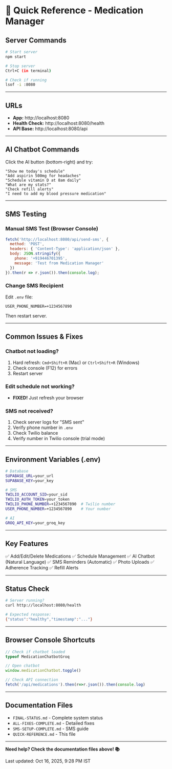 # 🚀 Quick Reference - Medication Manager

## Server Commands

```bash
# Start server
npm start

# Stop server
Ctrl+C (in terminal)

# Check if running
lsof -i :8080
```

---

## URLs

- **App:** http://localhost:8080
- **Health Check:** http://localhost:8080/health
- **API Base:** http://localhost:8080/api

---

## AI Chatbot Commands

Click the AI button (bottom-right) and try:

```
"Show me today's schedule"
"Add aspirin 500mg for headaches"
"Schedule vitamin D at 8am daily"
"What are my stats?"
"Check refill alerts"
"I need to add my blood pressure medication"
```

---

## SMS Testing

### Manual SMS Test (Browser Console)
```javascript
fetch('http://localhost:8080/api/send-sms', {
  method: 'POST',
  headers: { 'Content-Type': 'application/json' },
  body: JSON.stringify({
    phone: '+919446701395',
    message: 'Test from Medication Manager'
  })
}).then(r => r.json()).then(console.log);
```

### Change SMS Recipient
Edit `.env` file:
```
USER_PHONE_NUMBER=+1234567890
```
Then restart server.

---

## Common Issues & Fixes

### Chatbot not loading?
1. Hard refresh: `Cmd+Shift+R` (Mac) or `Ctrl+Shift+R` (Windows)
2. Check console (F12) for errors
3. Restart server

### Edit schedule not working?
- **FIXED!** Just refresh your browser

### SMS not received?
1. Check server logs for "SMS sent"
2. Verify phone number in `.env`
3. Check Twilio balance
4. Verify number in Twilio console (trial mode)

---

## Environment Variables (.env)

```bash
# Database
SUPABASE_URL=your_url
SUPABASE_KEY=your_key

# SMS
TWILIO_ACCOUNT_SID=your_sid
TWILIO_AUTH_TOKEN=your_token
TWILIO_PHONE_NUMBER=+1234567890  # Twilio number
USER_PHONE_NUMBER=+1234567890    # Your number

# AI
GROQ_API_KEY=your_groq_key
```

---

## Key Features

✅ Add/Edit/Delete Medications
✅ Schedule Management
✅ AI Chatbot (Natural Language)
✅ SMS Reminders (Automatic)
✅ Photo Uploads
✅ Adherence Tracking
✅ Refill Alerts

---

## Status Check

```bash
# Server running?
curl http://localhost:8080/health

# Expected response:
{"status":"healthy","timestamp":"..."}
```

---

## Browser Console Shortcuts

```javascript
// Check if chatbot loaded
typeof MedicationChatbotGroq

// Open chatbot
window.medicationChatbot.toggle()

// Check API connection
fetch('/api/medications').then(r=>r.json()).then(console.log)
```

---

## Documentation Files

- `FINAL-STATUS.md` - Complete system status
- `ALL-FIXES-COMPLETE.md` - Detailed fixes
- `SMS-SETUP-COMPLETE.md` - SMS guide
- `QUICK-REFERENCE.md` - This file

---

**Need help? Check the documentation files above! 📚**

Last updated: Oct 16, 2025, 9:28 PM IST
